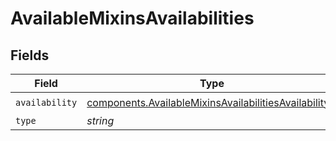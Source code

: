 # AvailableMixinsAvailabilities


## Fields

| Field                                                                                                                          | Type                                                                                                                           | Required                                                                                                                       | Description                                                                                                                    |
| ------------------------------------------------------------------------------------------------------------------------------ | ------------------------------------------------------------------------------------------------------------------------------ | ------------------------------------------------------------------------------------------------------------------------------ | ------------------------------------------------------------------------------------------------------------------------------ |
| `availability`                                                                                                                 | [components.AvailableMixinsAvailabilitiesAvailability](../../models/components/availablemixinsavailabilitiesavailability.md)[] | :heavy_check_mark:                                                                                                             | N/A                                                                                                                            |
| `type`                                                                                                                         | *string*                                                                                                                       | :heavy_minus_sign:                                                                                                             | N/A                                                                                                                            |